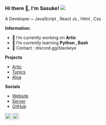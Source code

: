 ### Hi there 👋, I'm Sasuke!  ![](https://komarev.com/ghpvc/?username=NightMare3301)

A Developer ~ JavaScript , React Js , Html , Css

<!-- ![Discord](https://discord.c99.nl/widget/theme-3/928575023705391135.png) -->


 **Information:**

- 🔭 I’m currently working on  **Artic**
- 🌱 I’m currently learning  **Python , Bash**
- 🌱 Contact : discord.gg/blackeye

**Projects**

- [Artic](https://dsc.gg/articinv)
- [Tunics](https://dsc.gg/articinv)
- [Aloa](https://dsc.gg/articinv)

**Socials**

- [Website](https://feds.lol/sasukedev)
- [Server](https://discord.gg/blackeye)
- [GitHub](https://github.com/SasukeKun007)

<a href="https://discord.com/users/991312753279127652" target="_blank" >
    <img align ="left" alt="Discord" width="22px" src ="https://cdn.jsdelivr.net/npm/simple-icons@v3/icons/discord.svg" />
  </a>
  <a href="https://github.com/SasukeKun007" target="_blank">
    <img align ="left" alt="Github " width="22px" src ="https://cdn.jsdelivr.net/npm/simple-icons@v3/icons/github.svg" />
  </a>


![]()
